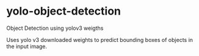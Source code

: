 # yolo-object-detection
Object Detection using yolov3 weigths

Uses yolo v3 downloaded weights to predict bounding boxes of objects in the input image.
